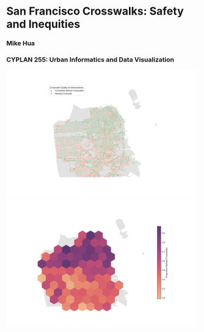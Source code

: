 # San Francisco Crosswalks: Safety and Inequities
### Mike Hua
### CYPLAN 255: Urban Informatics and Data Visualization

![](images/crosswalks.png)
![](images/cw-hexbin.png)
